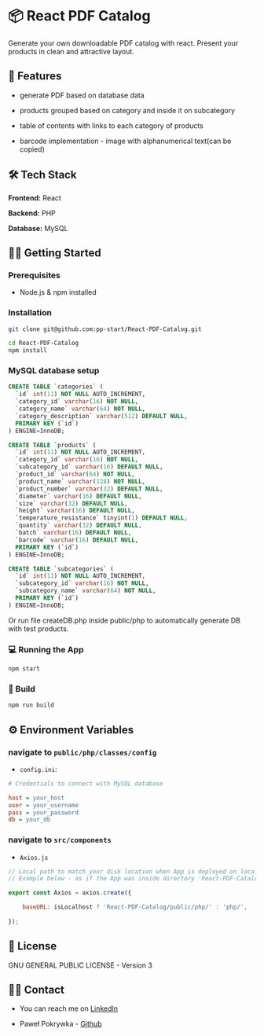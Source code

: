 # 📦 React PDF Catalog

Generate your own downloadable PDF catalog with react. Present your products in clean and attractive layout.

## 🚀 Features

- generate PDF based on database data

- products grouped based on category and inside it on subcategory

- table of contents with links to each category of products

- barcode implementation - image with alphanumerical text(can be copied)

## 🛠️ Tech Stack

**Frontend:** React

**Backend:** PHP

**Database:** MySQL

## 🧑‍💻 Getting Started

### Prerequisites

- Node.js & npm installed

### Installation

```bash
git clone git@github.com:pp-start/React-PDF-Catalog.git

cd React-PDF-Catalog
npm install
```

### MySQL database setup

```sql
CREATE TABLE `categories` (
  `id` int(11) NOT NULL AUTO_INCREMENT,
  `category_id` varchar(16) NOT NULL,
  `category_name` varchar(64) NOT NULL,
  `category_description` varchar(512) DEFAULT NULL,
  PRIMARY KEY (`id`)
) ENGINE=InnoDB;

CREATE TABLE `products` (
  `id` int(11) NOT NULL AUTO_INCREMENT,
  `category_id` varchar(16) NOT NULL,
  `subcategory_id` varchar(16) DEFAULT NULL,
  `product_id` varchar(64) NOT NULL,
  `product_name` varchar(128) NOT NULL,
  `product_number` varchar(32) DEFAULT NULL,
  `diameter` varchar(16) DEFAULT NULL,
  `size` varchar(32) DEFAULT NULL,
  `height` varchar(16) DEFAULT NULL,
  `temperature_resistance` tinyint(1) DEFAULT NULL,
  `quantity` varchar(32) DEFAULT NULL,
  `batch` varchar(16) DEFAULT NULL,
  `barcode` varchar(16) DEFAULT NULL,
  PRIMARY KEY (`id`)
) ENGINE=InnoDB;

CREATE TABLE `subcategories` (
  `id` int(11) NOT NULL AUTO_INCREMENT,
  `subcategory_id` varchar(16) NOT NULL,
  `subcategory_name` varchar(64) NOT NULL,
  PRIMARY KEY (`id`)
) ENGINE=InnoDB;
```

Or run file createDB.php inside public/php to automatically generate DB with test products.

### 💻 Running the App

```bash
npm start
```

### 🧱 Build

```bash
npm run build
```

## ⚙️ Environment Variables 

### navigate to `public/php/classes/config`

- `config.ini`:

```ini
# Credentials to connect with MySQL database

host = your_host
user = your_username
pass = your_password
db = your_db
```

### navigate to `src/components`

- `Axios.js`

```js
// Local path to match your disk location when App is deployed on localhost
// Example below - as if the App was inside directory 'React-PDF-Catalog' in main html directory

export const Axios = axios.create({

    baseURL: isLocalhost ? 'React-PDF-Catalog/public/php/' : 'php/', 
    
});
```

## 🧾 License

GNU GENERAL PUBLIC LICENSE - Version 3

## 🙋‍♂️ Contact

- You can reach me on [LinkedIn](https://www.linkedin.com/in/pawel-pokrywka-348018251/)

- Paweł Pokrywka - [Github](https://github.com/pp-start) 